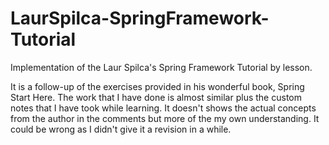 # LaurSpilca-SpringFramework-Tutorial
Implementation of the Laur Spilca's Spring Framework Tutorial by lesson.

It is a follow-up of the exercises provided in his wonderful book, Spring Start Here. The work that I have done is almost similar plus the custom notes that I have took while learning. It doesn't shows the actual concepts from the author in the comments but more of the my own understanding. It could be wrong as I didn't give it a revision in a while.
